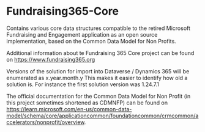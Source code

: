 # Fundraising365-Core

Contains various core data structures compatible to the retired Microsoft Fundraising and Engagement application as an open source implementation, based on the Common Data Model for Non Profits.

Additional information about te Fundraising 365 Core project can be found on https://www.fundraising365.org

Versions of the solution for import into Dataverse / Dynamics 365 will be enumerated as x.year.month.y
This makes it easier to identify how old a solution is. For instance the first solution version was 1.24.7.1 

The official documentation for the Common Data Model for Non Profit (in this project sometimes shortened as CDMNFP) can be found on https://learn.microsoft.com/en-us/common-data-model/schema/core/applicationcommon/foundationcommon/crmcommon/accelerators/nonprofit/overview.
